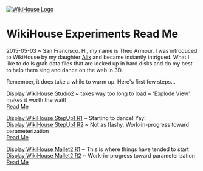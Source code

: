 [![WikiHouse Logo]( https://avatars2.githubusercontent.com/u/12211409?v=3&s=100 )]( http://wikihouse-foundation.github.io/index.html "WikiHouse on GitHub" )

WikiHouse Experiments Read Me
===

<span style=display:none; >[View as web page]( http://WikiHouse-Foundation.github.io/index.html#./experiments/readme.md# "view the files as apps." ) </span>  

2015-05-03 ~ San Francisco. Hi, my name is Theo Armour. I was introduced to WikiHouse by my daughter [Alix]( http://nimblescooters.com/about-us/ ) and became instantly intrigued.
What I like to do is grab data files that are locked up in hard disks and do my best to help them sing and dance on the web in 3D.

Remember, it does take a while to warm up. Here's first few steps... 

[Display WikiHouse Studio2]( http://wikihouse-foundation.github.io/experiments/display-wikihouse-studio2/latest/index.html )
~ takes way too long to load ~ 'Explode View' makes it worth the wait!  
[Read Me]( http://wikihouse-foundation.github.io/index.html#./experiments/display-wikihouse-studio2/readme.md# )

[Display WikiHouse StepUp1 R1]( http://wikihouse-foundation.github.io/experiments/display-wikihouse-stepup1/latest/index.html ) 
~ Starting to dance! Yay!  
[Display WikiHouse StepUp1 R2]( http://wikihouse-foundation.github.io/experiments/display-wikihouse-stepup1/display-wikihouse-stepup1-r3.html )
~ Not as flashy. Work-in-progress toward parameterization  
[Read Me]( http://wikihouse-foundation.github.io/index.html#./experiments/display-wikihouse-stepup1/readme.md# )

[Display WikiHouse Mallet2 R1]( http://wikihouse-foundation.github.io/experiments/display-wikihouse-mallet2/latest/index.html ) 
~ This is where things have tended to start  
[Display WikiHouse Mallet2 R2]( http://wikihouse-foundation.github.io/experiments/display-wikihouse-mallet2/display-wikihouse-mallet2-r2.html )
~ Work-in-progress toward parameterization    
[Read Me]( http://wikihouse-foundation.github.io/index.html#./experiments/display-wikihouse-mallet2/readme.md# )
